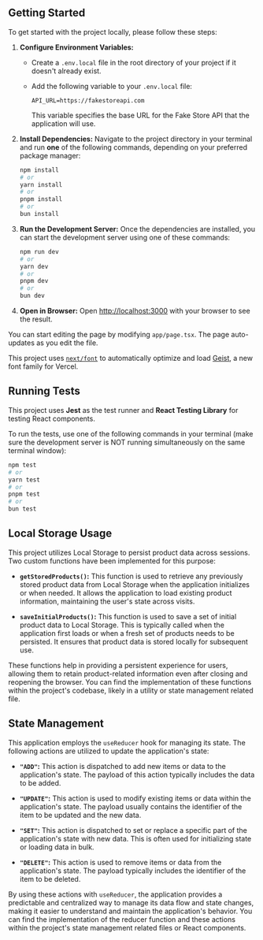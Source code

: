 ## Getting Started

To get started with the project locally, please follow these steps:

1.  **Configure Environment Variables:**

    - Create a `.env.local` file in the root directory of your project if it doesn't already exist.
    - Add the following variable to your `.env.local` file:

      ```
      API_URL=https://fakestoreapi.com
      ```

      This variable specifies the base URL for the Fake Store API that the application will use.

2.  **Install Dependencies:**
    Navigate to the project directory in your terminal and run **one** of the following commands, depending on your preferred package manager:

    ```bash
    npm install
    # or
    yarn install
    # or
    pnpm install
    # or
    bun install

    ```

3.  **Run the Development Server:**
    Once the dependencies are installed, you can start the development server using one of these commands:

    ```bash
    npm run dev
    # or
    yarn dev
    # or
    pnpm dev
    # or
    bun dev
    ```

4.  **Open in Browser:**
    Open [http://localhost:3000](http://localhost:3000) with your browser to see the result.

You can start editing the page by modifying `app/page.tsx`. The page auto-updates as you edit the file.

This project uses [`next/font`](https://nextjs.org/docs/app/building-your-application/optimizing/fonts) to automatically optimize and load [Geist](https://vercel.com/font), a new font family for Vercel.

## Running Tests

This project uses **Jest** as the test runner and **React Testing Library** for testing React components.

To run the tests, use one of the following commands in your terminal (make sure the development server is NOT running simultaneously on the same terminal window):

```bash
npm test
# or
yarn test
# or
pnpm test
# or
bun test
```

## Local Storage Usage

This project utilizes Local Storage to persist product data across sessions. Two custom functions have been implemented for this purpose:

- **`getStoredProducts()`:** This function is used to retrieve any previously stored product data from Local Storage when the application initializes or when needed. It allows the application to load existing product information, maintaining the user's state across visits.

- **`saveInitialProducts()`:** This function is used to save a set of initial product data to Local Storage. This is typically called when the application first loads or when a fresh set of products needs to be persisted. It ensures that product data is stored locally for subsequent use.

These functions help in providing a persistent experience for users, allowing them to retain product-related information even after closing and reopening the browser. You can find the implementation of these functions within the project's codebase, likely in a utility or state management related file.

## State Management

This application employs the `useReducer` hook for managing its state. The following actions are utilized to update the application's state:

- **`"ADD"`:** This action is dispatched to add new items or data to the application's state. The payload of this action typically includes the data to be added.

- **`"UPDATE"`:** This action is used to modify existing items or data within the application's state. The payload usually contains the identifier of the item to be updated and the new data.

- **`"SET"`:** This action is dispatched to set or replace a specific part of the application's state with new data. This is often used for initializing state or loading data in bulk.

- **`"DELETE"`:** This action is used to remove items or data from the application's state. The payload typically includes the identifier of the item to be deleted.

By using these actions with `useReducer`, the application provides a predictable and centralized way to manage its data flow and state changes, making it easier to understand and maintain the application's behavior. You can find the implementation of the reducer function and these actions within the project's state management related files or React components.
